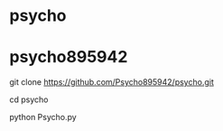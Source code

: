 # psycho
# psycho895942
git clone https://github.com/Psycho895942/psycho.git

cd psycho

python Psycho.py

